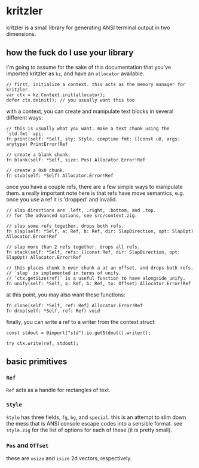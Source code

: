 # kritzler

kritzler is a small library for generating ANSI terminal output in two dimensions.

## how the fuck do I use your library

I'm going to assume for the sake of this documentation that you've imported
kritzler as `kz`, and have an `allocator` available.

```zig
// first, initialize a context. this acts as the memory manager for kritzler.
var ctx = kz.Context.init(allocator);
defer ctx.deinit(); // you usually want this too
```

with a context, you can create and manipulate text blocks in several different
ways:

```zig
// this is usually what you want. make a text chunk using the `std.fmt` api.
fn print(self: *Self, sty: Style, comptime fmt: []const u8, args: anytype) PrintError!Ref

// create a blank chunk.
fn blank(self: *Self, size: Pos) Allocator.Error!Ref

// create a 0x0 chunk.
fn stub(self: *Self) Allocator.Error!Ref
```

once you have a couple refs, there are a few simple ways to manipulate them. a
really important note here is that refs have move semantics, e.g. once you use
a ref it is 'dropped' and invalid.

```zig
// slap directions are .left, .right, .bottom, and .top.
// for the advanced options, see src/context.zig.

// slap some refs together. drops both refs.
fn slap(self: *Self, a: Ref, b: Ref, dir: SlapDirection, opt: SlapOpt) Allocator.Error!Ref

// slap more than 2 refs together. drops all refs.
fn stack(self: *Self, refs: []const Ref, dir: SlapDirection, opt: SlapOpt) Allocator.Error!Ref

// this places chunk b over chunk a at an offset, and drops both refs.
// `slap` is implemented in terms of unify.
// `ctx.getSize(ref)` is a useful function to have alongside unify.
fn unify(self: *Self, a: Ref, b: Ref, to: Offset) Allocator.Error!Ref
```

at this point, you may also want these functions:

```zig
fn clone(self: *Self, ref: Ref) Allocator.Error!Ref
fn drop(self: *Self, ref: Ref) void
```

finally, you can write a ref to a writer from the context struct:

```zig
const stdout = @import("std").io.getStdout().writer();

try ctx.write(ref, stdout);
```

## basic primitives

### `Ref`

`Ref` acts as a handle for rectangles of text.

### `Style`

`Style` has three fields, `fg`, `bg`, and `special`. this is an attempt to slim
down the mess that is ANSI console escape codes into a sensible format. see
`style.zig` for the list of options for each of these (it is pretty small).

### `Pos` and `Offset`

these are `usize` and `isize` 2d vectors, respectively.
